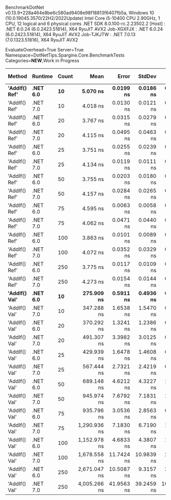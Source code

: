 
BenchmarkDotNet v0.13.9+228a464e8be6c580ad9408e98f18813f6407fb5a, Windows 10 (10.0.19045.3570/22H2/2022Update)
Intel Core i5-10400 CPU 2.90GHz, 1 CPU, 12 logical and 6 physical cores
.NET SDK 8.0.100-rc.2.23502.2
  [Host]     : .NET 6.0.24 (6.0.2423.51814), X64 RyuJIT AVX2
  Job-XGXFJX : .NET 6.0.24 (6.0.2423.51814), X64 RyuJIT AVX2
  Job-TJKJTW : .NET 7.0.13 (7.0.1323.51816), X64 RyuJIT AVX2

EvaluateOverhead=True  Server=True  Namespace=DotNetTips.Spargine.Core.BenchmarkTests  
Categories=**NEW**,Work in Progress  

 Method        | Runtime  | Count | Mean         | Error      | StdDev     | StdErr     | Min          | Q1           | Median       | Q3           | Max          | Op/s          | CI99.9% Margin | Iterations | Kurtosis | MValue | Skewness | Rank | LogicalGroup | Baseline | Code Size | Allocated |
-------------- |--------- |------ |-------------:|-----------:|-----------:|-----------:|-------------:|-------------:|-------------:|-------------:|-------------:|--------------:|---------------:|-----------:|---------:|-------:|---------:|-----:|------------- |--------- |----------:|----------:|
 **'AddIf() Ref'** | **.NET 6.0** | **10**    |     **5.070 ns** |  **0.0199 ns** |  **0.0186 ns** |  **0.0048 ns** |     **5.039 ns** |     **5.056 ns** |     **5.070 ns** |     **5.076 ns** |     **5.103 ns** | **197,245,573.2** |      **0.0199 ns** |      **15.00** |    **2.129** |  **2.000** |   **0.3398** |    **6** | *****            | **No**       |     **429 B** |         **-** |
 'AddIf() Ref' | .NET 7.0 | 10    |     4.018 ns |  0.0130 ns |  0.0121 ns |  0.0031 ns |     3.996 ns |     4.010 ns |     4.015 ns |     4.025 ns |     4.040 ns | 248,903,891.3 |      0.0130 ns |      15.00 |    2.058 |  2.000 |   0.2589 |    3 | *            | No       |     424 B |         - |
 'AddIf() Ref' | .NET 6.0 | 20    |     3.767 ns |  0.0315 ns |  0.0279 ns |  0.0075 ns |     3.699 ns |     3.769 ns |     3.778 ns |     3.781 ns |     3.786 ns | 265,459,462.0 |      0.0315 ns |      14.00 |    4.198 |  2.000 |  -1.6866 |    1 | *            | No       |     429 B |         - |
 'AddIf() Ref' | .NET 7.0 | 20    |     4.115 ns |  0.0495 ns |  0.0463 ns |  0.0119 ns |     4.052 ns |     4.068 ns |     4.119 ns |     4.144 ns |     4.190 ns | 243,023,487.9 |      0.0495 ns |      15.00 |    1.386 |  2.000 |   0.0418 |    3 | *            | No       |     424 B |         - |
 'AddIf() Ref' | .NET 6.0 | 25    |     3.751 ns |  0.0255 ns |  0.0239 ns |  0.0062 ns |     3.676 ns |     3.748 ns |     3.752 ns |     3.765 ns |     3.776 ns | 266,574,217.0 |      0.0255 ns |      15.00 |    6.955 |  2.000 |  -1.9422 |    1 | *            | No       |     429 B |         - |
 'AddIf() Ref' | .NET 7.0 | 25    |     4.134 ns |  0.0119 ns |  0.0111 ns |  0.0029 ns |     4.109 ns |     4.126 ns |     4.133 ns |     4.143 ns |     4.149 ns | 241,909,153.0 |      0.0119 ns |      15.00 |    2.297 |  2.000 |  -0.5680 |    3 | *            | No       |     424 B |         - |
 'AddIf() Ref' | .NET 6.0 | 50    |     3.755 ns |  0.0203 ns |  0.0180 ns |  0.0048 ns |     3.712 ns |     3.754 ns |     3.759 ns |     3.765 ns |     3.776 ns | 266,280,448.3 |      0.0203 ns |      14.00 |    3.528 |  2.000 |  -1.2292 |    1 | *            | No       |     429 B |         - |
 'AddIf() Ref' | .NET 7.0 | 50    |     4.157 ns |  0.0284 ns |  0.0265 ns |  0.0069 ns |     4.073 ns |     4.154 ns |     4.161 ns |     4.169 ns |     4.185 ns | 240,580,264.6 |      0.0284 ns |      15.00 |    6.720 |  2.000 |  -1.9254 |    3 | *            | No       |     424 B |         - |
 'AddIf() Ref' | .NET 6.0 | 75    |     4.595 ns |  0.0063 ns |  0.0058 ns |  0.0015 ns |     4.581 ns |     4.591 ns |     4.597 ns |     4.598 ns |     4.607 ns | 217,626,435.5 |      0.0063 ns |      15.00 |    3.592 |  2.000 |  -0.3709 |    5 | *            | No       |     429 B |         - |
 'AddIf() Ref' | .NET 7.0 | 75    |     4.062 ns |  0.0471 ns |  0.0440 ns |  0.0114 ns |     3.964 ns |     4.047 ns |     4.062 ns |     4.092 ns |     4.123 ns | 246,182,486.0 |      0.0471 ns |      15.00 |    2.731 |  2.000 |  -0.6281 |    3 | *            | No       |     424 B |         - |
 'AddIf() Ref' | .NET 6.0 | 100   |     3.863 ns |  0.0101 ns |  0.0089 ns |  0.0024 ns |     3.846 ns |     3.860 ns |     3.864 ns |     3.868 ns |     3.877 ns | 258,887,118.4 |      0.0101 ns |      14.00 |    2.333 |  2.000 |  -0.4286 |    2 | *            | No       |     429 B |         - |
 'AddIf() Ref' | .NET 7.0 | 100   |     4.072 ns |  0.0352 ns |  0.0329 ns |  0.0085 ns |     4.006 ns |     4.061 ns |     4.089 ns |     4.096 ns |     4.103 ns | 245,591,854.1 |      0.0352 ns |      15.00 |    2.278 |  2.000 |  -0.9436 |    3 | *            | No       |     424 B |         - |
 'AddIf() Ref' | .NET 6.0 | 250   |     3.775 ns |  0.0117 ns |  0.0109 ns |  0.0028 ns |     3.760 ns |     3.767 ns |     3.774 ns |     3.782 ns |     3.796 ns | 264,878,173.9 |      0.0117 ns |      15.00 |    1.868 |  2.000 |   0.3886 |    1 | *            | No       |     429 B |         - |
 'AddIf() Ref' | .NET 7.0 | 250   |     4.273 ns |  0.0154 ns |  0.0144 ns |  0.0037 ns |     4.252 ns |     4.262 ns |     4.269 ns |     4.282 ns |     4.302 ns | 234,022,652.7 |      0.0154 ns |      15.00 |    1.970 |  2.000 |   0.4589 |    4 | *            | No       |     424 B |         - |
 **'AddIf() Val'** | **.NET 6.0** | **10**    |   **275.909 ns** |  **0.5911 ns** |  **0.4936 ns** |  **0.1369 ns** |   **275.317 ns** |   **275.681 ns** |   **275.796 ns** |   **275.924 ns** |   **276.970 ns** |   **3,624,381.4** |      **0.5911 ns** |      **13.00** |    **2.904** |  **2.000** |   **1.0280** |    **7** | *****            | **No**       |     **464 B** |    **1640 B** |
 'AddIf() Val' | .NET 7.0 | 10    |   347.288 ns |  1.6538 ns |  1.5470 ns |  0.3994 ns |   344.892 ns |   345.892 ns |   347.454 ns |   348.291 ns |   349.724 ns |   2,879,452.3 |      1.6538 ns |      15.00 |    1.702 |  2.000 |  -0.0412 |    8 | *            | No       |     463 B |    1640 B |
 'AddIf() Val' | .NET 6.0 | 20    |   370.292 ns |  1.3241 ns |  1.2386 ns |  0.3198 ns |   367.283 ns |   369.587 ns |   370.180 ns |   370.992 ns |   372.422 ns |   2,700,573.8 |      1.3241 ns |      15.00 |    3.263 |  2.000 |  -0.4536 |    9 | *            | No       |     464 B |    2760 B |
 'AddIf() Val' | .NET 7.0 | 20    |   491.307 ns |  3.3982 ns |  3.0125 ns |  0.8051 ns |   484.262 ns |   489.873 ns |   491.984 ns |   493.327 ns |   495.285 ns |   2,035,387.8 |      3.3982 ns |      14.00 |    2.808 |  2.000 |  -0.8594 |   11 | *            | No       |     463 B |    2760 B |
 'AddIf() Val' | .NET 6.0 | 25    |   429.939 ns |  1.6478 ns |  1.4608 ns |  0.3904 ns |   425.122 ns |   430.043 ns |   430.402 ns |   430.510 ns |   431.023 ns |   2,325,912.0 |      1.6478 ns |      14.00 |    8.492 |  2.000 |  -2.5125 |   10 | *            | No       |     464 B |    3320 B |
 'AddIf() Val' | .NET 7.0 | 25    |   567.444 ns |  2.7321 ns |  2.4219 ns |  0.6473 ns |   561.177 ns |   566.473 ns |   567.635 ns |   568.227 ns |   571.149 ns |   1,762,289.9 |      2.7321 ns |      14.00 |    3.857 |  2.000 |  -0.8282 |   12 | *            | No       |     463 B |    3320 B |
 'AddIf() Val' | .NET 6.0 | 50    |   689.148 ns |  4.6212 ns |  4.3227 ns |  1.1161 ns |   684.086 ns |   685.688 ns |   687.415 ns |   693.400 ns |   696.561 ns |   1,451,067.3 |      4.6212 ns |      15.00 |    1.331 |  2.000 |   0.3303 |   13 | *            | No       |     464 B |    6120 B |
 'AddIf() Val' | .NET 7.0 | 50    |   945.974 ns |  7.6792 ns |  7.1831 ns |  1.8547 ns |   935.404 ns |   940.496 ns |   943.317 ns |   951.619 ns |   958.401 ns |   1,057,111.3 |      7.6792 ns |      15.00 |    1.517 |  2.000 |   0.1551 |   14 | *            | No       |     463 B |    6120 B |
 'AddIf() Val' | .NET 6.0 | 75    |   935.796 ns |  3.0536 ns |  2.8563 ns |  0.7375 ns |   931.194 ns |   934.018 ns |   935.379 ns |   938.689 ns |   939.872 ns |   1,068,608.7 |      3.0536 ns |      15.00 |    1.590 |  2.000 |  -0.0284 |   14 | *            | No       |     464 B |    8920 B |
 'AddIf() Val' | .NET 7.0 | 75    | 1,290.936 ns |  7.1830 ns |  6.7190 ns |  1.7348 ns | 1,281.365 ns | 1,285.939 ns | 1,291.103 ns | 1,294.045 ns | 1,306.097 ns |     774,632.0 |      7.1830 ns |      15.00 |    2.553 |  2.000 |   0.4081 |   16 | *            | No       |     463 B |    8920 B |
 'AddIf() Val' | .NET 6.0 | 100   | 1,152.978 ns |  4.6833 ns |  4.3807 ns |  1.1311 ns | 1,146.812 ns | 1,148.833 ns | 1,151.275 ns | 1,156.752 ns | 1,159.826 ns |     867,319.1 |      4.6833 ns |      15.00 |    1.290 |  2.000 |   0.1114 |   15 | *            | No       |     464 B |   11720 B |
 'AddIf() Val' | .NET 7.0 | 100   | 1,678.558 ns | 11.7424 ns | 10.9839 ns |  2.8360 ns | 1,665.243 ns | 1,669.426 ns | 1,679.234 ns | 1,684.497 ns | 1,702.414 ns |     595,749.4 |     11.7424 ns |      15.00 |    2.140 |  2.000 |   0.5160 |   17 | *            | No       |     463 B |   11720 B |
 'AddIf() Val' | .NET 6.0 | 250   | 2,671.047 ns | 10.5087 ns |  9.3157 ns |  2.4897 ns | 2,659.547 ns | 2,664.346 ns | 2,669.282 ns | 2,673.942 ns | 2,691.533 ns |     374,385.0 |     10.5087 ns |      14.00 |    2.401 |  2.000 |   0.7168 |   18 | *            | No       |     464 B |   28520 B |
 'AddIf() Val' | .NET 7.0 | 250   | 4,005.266 ns | 41.9563 ns | 39.2459 ns | 10.1333 ns | 3,946.640 ns | 3,973.396 ns | 4,011.275 ns | 4,035.750 ns | 4,059.305 ns |     249,671.3 |     41.9563 ns |      15.00 |    1.460 |  2.000 |  -0.0206 |   19 | *            | No       |     463 B |   28520 B |
